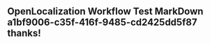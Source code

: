 <properties
ms.topic="hero-topic"
ms.test1="hero-topic"
ms.test2="test"/>


## OpenLocalization Workflow Test MarkDown a1bf9006-c35f-416f-9485-cd2425dd5f87 thanks!



<!--HONumber=Sep16_HO1-->


